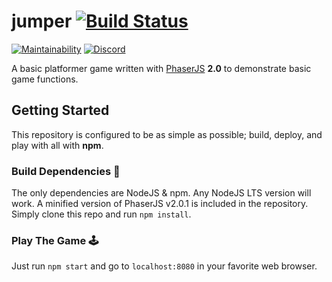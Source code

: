 # jumper [![Build Status](https://travis-ci.org/egee-irl/jumper.svg?branch=master)](https://travis-ci.org/egee-irl/jumper)

[![Maintainability](https://api.codeclimate.com/v1/badges/04601514cd7b18f394a8/maintainability)](https://codeclimate.com/github/egee-irl/jumper/maintainability)
[![Discord](https://discordapp.com/api/guilds/183740337976508416/widget.png?style=shield)](https://discord.gg/tVyBHAU)

A basic platformer game written with [PhaserJS](https://phaser.io/) **2.0** to demonstrate basic game functions.

## Getting Started

This repository is configured to be as simple as possible; build, deploy, and play with all with **npm**.

### Build Dependencies 🚧

The only dependencies are NodeJS & npm. Any NodeJS LTS version will work. A minified version of PhaserJS v2.0.1 is included in the repository. Simply clone this repo and run `npm install`.

### Play The Game 🕹️

Just run `npm start` and go to `localhost:8080` in your favorite web browser.
